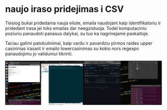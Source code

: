 # naujo iraso pridejimas i CSV

Tiesiog bukai pridedama nauja eilute, emaila naudojant kaip identifikatoriu ir pridedant irasa jei toks emailas dar neegzistuoja. Todel komputaciniu poziuriu panaudoti panasus dalykai, su tuo ka nagrinejame paskaitoje.

Taciau galimi patobulinimai, kaip vardu ir pavardziu pirmos raides upper casinimas irasant ir emailo lowercasinimas su kokio nors regexpo panaudojimu jo validumui tikrinti.

<img src="https://raw.githubusercontent.com/shinbeth/pasizaidimai/master/6/docs/2022-01-06.20-07-32.png" width="1000">
